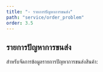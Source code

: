 ```yaml
---
title: "- รายการปัญหาการขนส่ง"
path: "service/order_problem"
order: 3.5
---
```


## รายการปัญหาการขนส่ง

สำหรับจัดการข้อมูลรายการปัญหาการขนส่งสินค้า:
